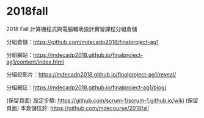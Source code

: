 # 2018fall
2018 Fall 計算機程式與電腦輔助設計實習課程分組倉儲

分組倉儲：https://github.com/mdecadp2018/finalproject-ag1

分組網站：https://mdecadp2018.github.io/finalproject-ag1/content/index.html

分組投影片：https://mdecadp2018.github.io/finalproject-ag1/reveal/

分組網誌：https://mdecadp2018.github.io/finalproject-ag1/blog/


(保留頁面)
設定步驟: https://github.com/scrum-1/scrum-1.github.io/wiki
(保留頁面)
本倉儲位於:  https://github.com/mdecourse/2018fall 
